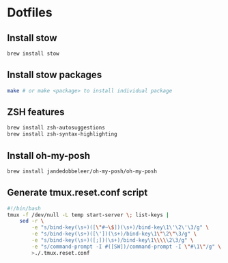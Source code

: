 # Dotfiles

## Install stow

```bash
brew install stow
```

## Install stow packages

```bash
make # or make <package> to install individual package
```

## ZSH features

```bash
brew install zsh-autosuggestions
brew install zsh-syntax-highlighting
```

## Install oh-my-posh

```bash
brew install jandedobbeleer/oh-my-posh/oh-my-posh
```

## Generate tmux.reset.conf script

```bash
#!/bin/bash
tmux -f /dev/null -L temp start-server \; list-keys |
    sed -r \
        -e "s/bind-key(\s+)([\"#~\$])(\s+)/bind-key\1\'\2\'\3/g" \
        -e "s/bind-key(\s+)([\'])(\s+)/bind-key\1\"\2\"\3/g" \
        -e "s/bind-key(\s+)([;])(\s+)/bind-key\1\\\\\2\3/g" \
        -e "s/command-prompt -I #([SW])/command-prompt -I \"#\1\"/g" \
        >./.tmux.reset.conf
```
